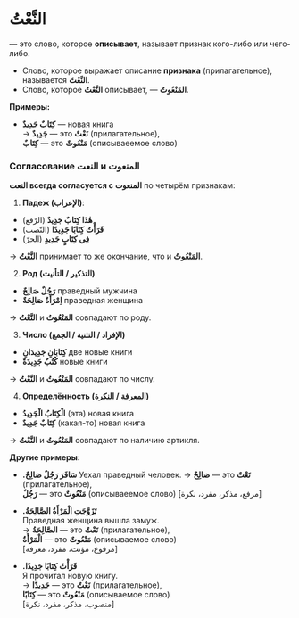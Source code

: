 ﻿
#  النَّعْتُ 

 — это слово, которое **описывает**, называет признак кого-либо или чего-либо.  
- Слово, которое выражает описание **признака** (прилагательное), называется **النَّعْتُ**. 
- Слово, которое **النَّعْتُ** описывает, — **المَنْعُوتُ**.

**Примеры:**

-   **كِتَابٌ جَدِيدٌ** — новая книга  
    → **جَدِيدٌ** — это **نَعْتٌ** (прилагательное),  
    **كِتَابٌ** — это **مَنْعُوتٌ** (описываеемое слово)
    

### Согласование النعت и المنعوت

**النعت всегда согласуется с المنعوت** по четырём признакам:

1. **Падеж (الإعراب)**:

- **هٰذَا كِتَابٌ جَدِيدٌ** (الرّفع)
- (النّصب) **قَرَأْتُ كِتَابًا جَدِيدًا**
- **فِي كِتَابٍ جَدِيدٍ** (الجرّ)

→ **النَّعْتُ** принимает то же окончание, что и **المَنْعُوتُ**.

2. **Род (التذكير / التأنيث)**

- **رَجُلٌ صَالِحٌ**
праведный мужчина
- **اِمْرَأَةٌ صَالِحَةٌ**
праведная женщина

→ **النَّعْتُ** и **المَنْعُوتُ** совпадают по роду.

3. **Число (الإفراد / التثنية / الجمع)**

- **كِتَابَانِ جَدِيدَانِ**
две новые книги
- **كُتُبٌ جَدِيدَةٌ**
новые книги

→ **النَّعْتُ** и **المَنْعُوتُ** совпадают по числу.

4. **Определённость (المعرفة / النكرة)**

- **الْكِتَابُ الْجَدِيدُ**
(эта) новая книга
- **كِتَابٌ جَدِيدٌ**
(какая-то) новая книга

→ **النَّعْتُ** и **المَنْعُوتُ** совпадают по наличию артикля.


**Другие примеры:**

-   **.سَافَرَ رَجُلٌ صَالِحٌ**
Уехал праведный человек.
    → **صَالِحٌ** — это **نَعْتٌ** (прилагательное),  
    **رَجُلٌ** — это **مَنْعُوتٌ** (описываеемое слово)
   [مرفع، مذكر، مفرد، نكرة]


-   **.تَزَوَّجَتِ الْمَرْأَةُ الصَّالِحَةُ**  
    Праведная женщина вышла замуж.  
    → **الصَّالِحَةُ** — это **نَعْتٌ** (прилагательное),  
    **الْمَرْأَةُ** — это **مَنْعُوتٌ** (описываемое слово)  
    [مرفوع، مؤنث، مفرد، معرفة]
    
-   **.قَرَأْتُ كِتَابًا جَدِيدًا**  
    Я прочитал новую книгу.  
    → **جَدِيدًا** — это **نَعْتٌ** (прилагательное),  
    **كِتَابًا** — это **مَنْعُوتٌ** (описываемое слово)  
    [منصوب، مذكر، مفرد، نكرة]
    

